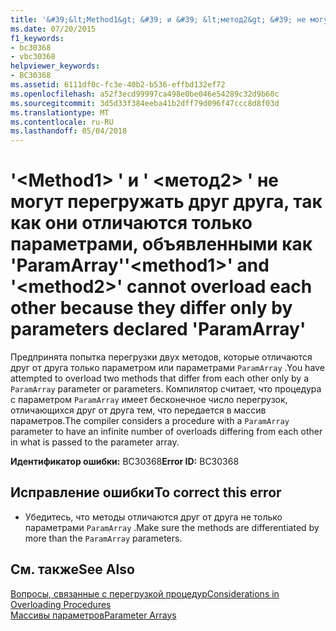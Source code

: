 ```yaml
---
title: '&#39;&lt;Method1&gt; &#39; и &#39; &lt;метод2&gt; &#39; не могут перегружать друг друга, так как они отличаются только параметрами, объявленными как &#39;ParamArray&#39;'
ms.date: 07/20/2015
f1_keywords:
- bc30368
- vbc30368
helpviewer_keywords:
- BC30368
ms.assetid: 6111df0c-fc3e-40b2-b536-effbd132ef72
ms.openlocfilehash: a52f3ecd99997ca498e0be046e54289c32d9b60c
ms.sourcegitcommit: 3d5d33f384eeba41b2dff79d096f47ccc8d8f03d
ms.translationtype: MT
ms.contentlocale: ru-RU
ms.lasthandoff: 05/04/2018
---
```

# <a name="39ltmethod1gt39-and-39ltmethod2gt39-cannot-overload-each-other-because-they-differ-only-by-parameters-declared-39paramarray39"></a><span data-ttu-id="e9543-102">&#39;&lt;Method1&gt; &#39; и &#39; &lt;метод2&gt; &#39; не могут перегружать друг друга, так как они отличаются только параметрами, объявленными как &#39;ParamArray&#39;</span><span class="sxs-lookup"><span data-stu-id="e9543-102">&#39;&lt;method1&gt;&#39; and &#39;&lt;method2&gt;&#39; cannot overload each other because they differ only by parameters declared &#39;ParamArray&#39;</span></span>
<span data-ttu-id="e9543-103">Предпринята попытка перегрузки двух методов, которые отличаются друг от друга только параметром или параметрами `ParamArray` .</span><span class="sxs-lookup"><span data-stu-id="e9543-103">You have attempted to overload two methods that differ from each other only by a `ParamArray` parameter or parameters.</span></span> <span data-ttu-id="e9543-104">Компилятор считает, что процедура с параметром `ParamArray` имеет бесконечное число перегрузок, отличающихся друг от друга тем, что передается в массив параметров.</span><span class="sxs-lookup"><span data-stu-id="e9543-104">The compiler considers a procedure with a `ParamArray` parameter to have an infinite number of overloads differing from each other in what is passed to the parameter array.</span></span>  
  
 <span data-ttu-id="e9543-105">**Идентификатор ошибки:** BC30368</span><span class="sxs-lookup"><span data-stu-id="e9543-105">**Error ID:** BC30368</span></span>  
  
## <a name="to-correct-this-error"></a><span data-ttu-id="e9543-106">Исправление ошибки</span><span class="sxs-lookup"><span data-stu-id="e9543-106">To correct this error</span></span>  
  
-   <span data-ttu-id="e9543-107">Убедитесь, что методы отличаются друг от друга не только параметрами `ParamArray` .</span><span class="sxs-lookup"><span data-stu-id="e9543-107">Make sure the methods are differentiated by more than the `ParamArray` parameters.</span></span>  
  
## <a name="see-also"></a><span data-ttu-id="e9543-108">См. также</span><span class="sxs-lookup"><span data-stu-id="e9543-108">See Also</span></span>  
 [<span data-ttu-id="e9543-109">Вопросы, связанные с перегрузкой процедур</span><span class="sxs-lookup"><span data-stu-id="e9543-109">Considerations in Overloading Procedures</span></span>](../../visual-basic/programming-guide/language-features/procedures/considerations-in-overloading-procedures.md)  
 [<span data-ttu-id="e9543-110">Массивы параметров</span><span class="sxs-lookup"><span data-stu-id="e9543-110">Parameter Arrays</span></span>](../../visual-basic/programming-guide/language-features/procedures/parameter-arrays.md)
